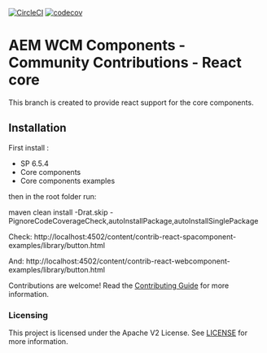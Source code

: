[![CircleCI](https://circleci.com/gh/adobe/aem-contrib-wcm-components.svg?style=svg)](https://circleci.com/gh/adobe/aem-contrib-wcm-components) [![codecov](https://codecov.io/gh/adobe/aem-contrib-wcm-components/branch/master/graph/badge.svg)](https://codecov.io/gh/adobe/aem-contrib-wcm-components)


# AEM WCM Components - Community Contributions - React core

This branch is created to provide react support for the core components.
## Installation

First install :

- SP 6.5.4  
- Core components 
- Core components examples

then in the root folder run: 

maven clean install -Drat.skip -PignoreCodeCoverageCheck,autoInstallPackage,autoInstallSinglePackage

Check:
http://localhost:4502/content/contrib-react-spacomponent-examples/library/button.html

And: 
http://localhost:4502/content/contrib-react-webcomponent-examples/library/button.html



Contributions are welcome! Read the [Contributing Guide](CONTRIBUTING.md) for more information.

### Licensing

This project is licensed under the Apache V2 License. See [LICENSE](LICENSE) for more information.

